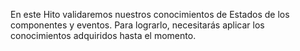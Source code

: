 En este Hito validaremos nuestros conocimientos de Estados de los componentes y eventos. Para lograrlo, necesitarás aplicar los conocimientos adquiridos hasta el momento.
